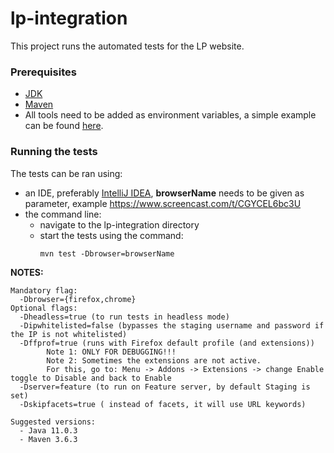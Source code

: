 # lp-integration

This project runs the automated tests for the LP website.

 ### Prerequisites

 - [JDK](https://www.oracle.com/technetwork/java/javase/downloads/index.html)
 - [Maven](https://maven.apache.org/download.cgi)
 - All tools need to be added as environment variables, a simple example can be found [here](https://www.mkyong.com/maven/how-to-install-maven-in-windows/).

 ### Running the tests

 The tests can be ran using:
 - an IDE, preferably [IntelliJ IDEA](https://www.jetbrains.com/idea/download), **browserName** needs to be given as parameter, example https://www.screencast.com/t/CGYCEL6bc3U
 - the command line:
    * navigate to the lp-integration directory
    * start the tests using the command:
        ```
        mvn test -Dbrowser=browserName
        ```

  **NOTES:**

    Mandatory flag:
      -Dbrowser={firefox,chrome}
    Optional flags:
      -Dheadless=true (to run tests in headless mode)
      -Dipwhitelisted=false (bypasses the staging username and password if the IP is not whitelisted)
      -Dffprof=true (runs with Firefox default profile (and extensions))
            Note 1: ONLY FOR DEBUGGING!!!
            Note 2: Sometimes the extensions are not active.
            For this, go to: Menu -> Addons -> Extensions -> change Enable toggle to Disable and back to Enable
      -Dserver=feature (to run on Feature server, by default Staging is set)
      -Dskipfacets=true ( instead of facets, it will use URL keywords)

    Suggested versions:
      - Java 11.0.3
      - Maven 3.6.3
